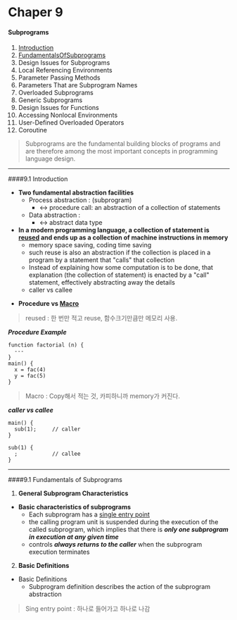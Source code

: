 # Chaper 9
#### Subprograms
1. [Introduction](#Introduction)
2. [FundamentalsOfSubprograms](#FundamentalsOfSubprograms)
3. Design Issues for Subprograms
4. Local Referencing Environments
5. Parameter Passing Methods
6. Parameters That are Subprogram Names
7. Overloaded Subprograms
8. Generic Subprograms
9. Design Issues for Functions
10. Accessing Nonlocal Environments
11. User-Defined Overloaded Operators
12. Coroutine

> Subprograms are the fundamental building blocks of programs and are therefore among the most important concepts in programming language design.

---

####9.1 Introduction

+ **Two fundamental abstraction facilities**
  * Process abstraction : (subprogram)
    * <-> procedure call: an abstraction of a collection of statements
  * Data abstraction :
    * <-> abstract data type
+ **In a modern programming language, a collection of statement is [reused](#reused) and ends up as a collection of machine instructions in memory**
  * memory space saving, coding time saving
  * such reuse is also an abstraction if the collection is placed in a program by a statement that "calls" that collection
  * Instead of explaining how some computation is to be done, that explanation (the collection of statement) is enacted by a "call" statement, effectively abstracting away the details
  * caller vs callee
* **Procedure vs [Macro](#macro)**

> reused : 한 번만 적고 reuse, 함수크기만큼만 메모리 사용. <a id="reused"></a>
>

***Procedure Example***

```
function factorial (n) {
  ---
}
main() {
  x = fac(4)
  y = fac(5)
}
```
> Macro : Copy해서 적는 것, 카피하니까 memory가 커진다. <a id="macro"></a>

***caller vs callee***

```
main() {
  sub(1);     // caller
}

sub(1) {
  ;           // callee
}
```

---

####9.1 Fundamentals of Subprograms

1. **General Subprogram Characteristics**
* **Basic characteristics of subprograms**
  * Each subprogram has a [single entry point](#singleEntryPoint)
  * the calling program unit is suspended during the execution of the called subprogram, which implies that there is ***only one subprogram in execution at any given time***
  * controls ***always returns to the caller*** when the subprogram execution terminates
2. **Basic Definitions**
* Basic Definitions
  * Subprogram definition describes the action of the subprogram abstraction
> Sing entry point : 하나로 들어가고 하나로 나감 <a id="singleEntryPoint"></a>
